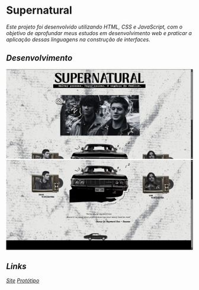 # Supernatural

<i> Este projeto foi desenvolvido utilizando HTML, CSS e JavaScript, com o objetivo de aprofundar meus estudos em desenvolvimento web e praticar a aplicação dessas linguagens na construção de interfaces.

## Desenvolvimento 

![print inicio](static/assets/printsupernatural.png)
![print fim](static/assets/printsuper.png)

## Links

[Site](https://supernatural.onrender.com/)
[Protótipo](https://www.canva.com/design/DAGva2h92rY/DuxS-n1Rz2pDB4uLjklPjQ/edit)
